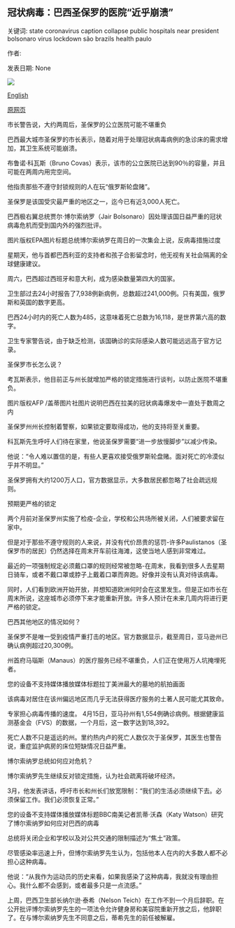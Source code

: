 ## 冠状病毒：巴西圣保罗的医院“近乎崩溃”

关键词: state coronavirus caption collapse public hospitals near president bolsonaro virus lockdown são brazils health paulo

作者: 

发表日期: None

![](https://ichef.bbci.co.uk/news/1024/branded_news/E1CB/production/_112330875_c6ce9ccd-a1db-4e7e-8125-3d769c833425.jpg)

[English](Coronavirus%3A%20Hospitals%20in%20Brazil%27s%20S%C3%A3o%20Paulo%20%27near%20collapse%27.md)

[原网页](https://www.bbc.com/news/world-latin-america-52701524)

市长警告说，大约两周后，圣保罗的公立医院可能不堪重负

巴西最大城市圣保罗的市长表示，随着对用于处理冠状病毒病例的急诊床的需求增加，其卫生系统可能崩溃。

布鲁诺·科瓦斯（Bruno Covas）表示，该市的公立医院已达到90％的容量，并且可能在两周内用完空间。

他指责那些不遵守封锁规则的人在玩“俄罗斯轮盘赌”。

圣保罗是该国受灾最严重的地区之一，迄今已有近3,000人死亡。

巴西极右翼总统贾尔·博尔索纳罗（Jair Bolsonaro）因处理该国日益严重的冠状病毒危机而受到国内外的强烈批评。

图片版权EPA图片标题总统博尔索纳罗在周日的一次集会上说，反病毒措施过度

星期天，他与首都巴西利亚的支持者和孩子合影留念时，他无视有关社会隔离的全球健康建议。

周六，巴西超过西班牙和意大利，成为感染数量第四大的国家。

卫生部过去24小时报告了7,938例新病例，总数超过241,000例。只有美国，俄罗斯和英国的数字更高。

巴西24小时内的死亡人数为485，这意味着死亡总数为16,118，是世界第六高的数字。

卫生专家警告说，由于缺乏检测，该国确诊的实际感染人数可能远远高于官方记录。

圣保罗市长怎么说？

考瓦斯表示，他目前正与州长就增加严格的锁定措施进行谈判，以防止医院不堪重负。

图片版权AFP /盖蒂图片社图片说明巴西在拉美的冠状病毒爆发中一直处于数周之内

圣保罗州州长控制着警察，如果锁定要取得成功，他的支持将至关重要。

科瓦斯先生呼吁人们待在家里，他说圣保罗需要“进一步放慢脚步”以减少传染。

他说：“令人难以置信的是，有些人更喜欢接受俄罗斯轮盘赌。面对死亡的冷漠似乎并不明显。”

圣保罗拥有大约1200万人口，官方数据显示，大多数居民都忽略了社会疏远规则。

预期更严格的锁定

两个月前对圣保罗州实施了检疫-企业，学校和公共场所被关闭，人们被要求留在家中。

但是对于那些不遵守规则的人来说，并没有代价昂贵的惩罚-许多Paulistanos（圣保罗市的居民）仍然选择在周末开车前往海滩，这使当地人感到非常难过。

最近的一项强制规定必须戴口罩的规则经常被忽略-在周末，我看到很多人去星期日骑车，或者不戴口罩或脖子上戴着口罩而奔跑。好像并没有认真对待该病毒。

同时，人们看到欧洲开始开放，并想知道欧洲何时会在这里发生。但是正如市长在周末所说，这座城市必须停下来才能重新开放。许多人预计在未来几周内将进行更严格的锁定。

巴西其他地区的情况如何？

圣保罗不是唯一受到疫情严重打击的地区。官方数据显示，截至周日，亚马逊州已确认病例超过20,300例。

州首府马瑙斯（Manaus）的医疗服务已经不堪重负，人们正在使用万人坑掩埋死者。

您的设备不支持媒体播放媒体标题拉丁美洲最大的墓地的航拍画面

该病毒对居住在该州偏远地区而几乎无法获得医疗服务的土著人民可能尤其致命。

专家担心病毒传播的速度。 4月15日，亚马孙州有1,554例确诊病例。根据健康监测基金会（FVS）的数据，一个月后，这一数字达到18,392。

死亡人数不只是遥远的州。里约热内卢的死亡人数仅次于圣保罗，其医生也警告说，重症监护病房的床位短缺情况日益严重。

博尔索纳罗总统如何应对危机？

博尔索纳罗先生继续反对锁定措施，认为社会疏离将破坏经济。

3月，他发表讲话，呼吁市长和州长们放宽限制：“我们的生活必须继续下去。必须保留工作。我们必须恢复正常。”

您的设备不支持媒体播放媒体标题BBC南美记者凯蒂·沃森（Katy Watson）研究了博尔索纳罗如何应对巴西的病毒

总统将关闭企业和学校以及对公共交通的限制描述为“焦土”政策。

尽管感染率迅速上升，但博尔索纳罗先生认为，包括他本人在内的大多数人都不必担心这种病毒。

他说：“从我作为运动员的历史来看，如果我感染了这种病毒，我就没有理由担心。我什么都不会感到，或者最多只是一点流感。”

上周，巴西卫生部长纳尔逊·泰希（Nelson Teich）在工作不到一个月后辞职。在公开批评博尔索纳罗先生的一项法令允许健身房和美容院重新开放之后，他辞职了。在与博尔索纳罗先生不同意之后，蒂希先生的前任被解雇。